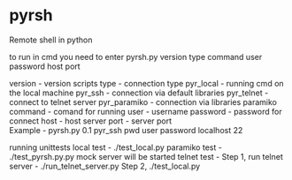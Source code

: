 # pyrsh
Remote shell in python

to run in cmd you need to enter
pyrsh.py version type command user password host port

version - version scripts 
type - connection type
    pyr_local - running cmd on the local machine
    pyr_ssh - connection via default libraries
    pyr_telnet - connect to telnet server
    pyr_paramiko - connection via libraries paramiko
command - comand for running
user - username
password - password for connect
host - host server
port - server port  
Example - pyrsh.py 0.1 pyr_ssh pwd user password localhost 22

running unittests
local test - ./test_local.py
paramiko test - ./test_pyrsh.py.py
    mock server will be started
telnet test - 
    Step 1, run telnet server - ./run_telnet_server.py
    Step 2, ./test_local.py
